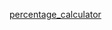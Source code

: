 [percentage_calculator](https://github.com/juanmaguitar/exercises-javascript/tree/master/19-percentage-calculator)